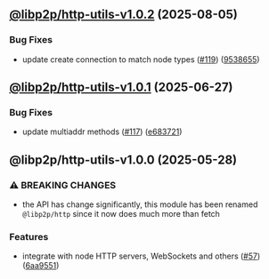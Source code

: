 ## [@libp2p/http-utils-v1.0.2](https://github.com/libp2p/js-libp2p-http/compare/@libp2p/http-utils-1.0.1...@libp2p/http-utils-1.0.2) (2025-08-05)

### Bug Fixes

* update create connection to match node types ([#119](https://github.com/libp2p/js-libp2p-http/issues/119)) ([9538655](https://github.com/libp2p/js-libp2p-http/commit/953865524f660da1cf351c1a0d05c5308fdf7d84))

## [@libp2p/http-utils-v1.0.1](https://github.com/libp2p/js-libp2p-http/compare/@libp2p/http-utils-1.0.0...@libp2p/http-utils-1.0.1) (2025-06-27)

### Bug Fixes

* update multiaddr methods ([#117](https://github.com/libp2p/js-libp2p-http/issues/117)) ([e683721](https://github.com/libp2p/js-libp2p-http/commit/e683721c2025fe04bd1145fd60082b5575c4c9ac))

## @libp2p/http-utils-v1.0.0 (2025-05-28)

### ⚠ BREAKING CHANGES

* the API has change significantly, this module has been renamed `@libp2p/http` since it now does much more than fetch

### Features

* integrate with node HTTP servers, WebSockets and others ([#57](https://github.com/libp2p/js-libp2p-http/issues/57)) ([6aa9551](https://github.com/libp2p/js-libp2p-http/commit/6aa95511b9bfcd920344a31bdd88571756c09b7e))
